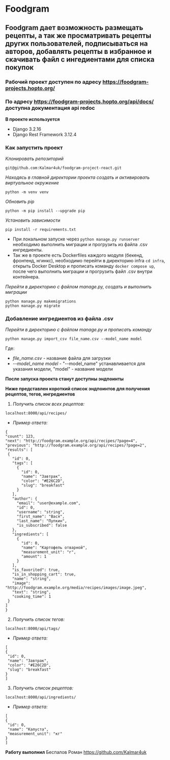 # Foodgram
## Foodgram дает возможность размещать рецепты, а так же просматривать рецепты других пользователей, подписываться на авторов, добавлять рецепты в избранное и скачивать файл с ингедиентами для списка покупок

### Рабочий проект доступен по адресу https://foodgram-projects.hopto.org/
### По адресу https://foodgram-projects.hopto.org/api/docs/ доступна документация api redoc

**В проекте используется**
* Django 3.2.16
* Django Rest Framework 3.12.4

### Как запустить проект

*Клонировать репозиторий*
```
git@github.com:Kalmar4uk/foodgram-project-react.git
```

*Находясь в главной директории проекта создать и активировать виртуальное окружение*
```
python -m venv venv
```

*Обновить pip*
```
python -m pip install --upgrade pip
```

*Установить зависимости*
```
pip install -r requirements.txt
```

* При локальном запуске через ```python manage.py runserver``` необходимо выполнить миграции и прогрузить из файла .csv ингредиенты.
* Так же в проекте есть Dockerfiles каждого модуля (бекенд, фронтенд, нгинкс), необходимо перейти в директорию infra ```cd infra```, открыть Docker Desktop и прописать команду ```docker compose up```, после чего выполнить миграции и прогрузить файл .csv внутри контейнера.


*Перейти в директорию с файлом manage.py, создать и выполнить миграции*
```
python manage.py makemigrations
python manage.py migrate
```

### Добавление ингредиентов из файла .csv

*Перейти в директорию с файлом manage.py и прописать команду*
```
python manage.py import_csv file_name.csv --model_name model
```
Где:
* *file_name.csv* - название файла для загрузки
* *--model_name model* - "--model_name" устанавливается для указания модели, "model" - название модели

**После запуска проекта станут доступны эндпоинты**

**Ниже представлен короткий список эндпоинтов для получения рецептов, тегов, ингредиентов**

1. *Получить список всех рецептов:*
```
localhost:8000/api/recipes/
```
   * *Пример ответа:*
   ```
{
  "count": 123,
  "next": "http://foodgram.example.org/api/recipes/?page=4",
  "previous": "http://foodgram.example.org/api/recipes/?page=2",
  "results": [
    {
      "id": 0,
      "tags": [
        {
          "id": 0,
          "name": "Завтрак",
          "color": "#E26C2D",
          "slug": "breakfast"
        }
      ],
      "author": {
        "email": "user@example.com",
        "id": 0,
        "username": "string",
        "first_name": "Вася",
        "last_name": "Пупкин",
        "is_subscribed": false
      },
      "ingredients": [
        {
          "id": 0,
          "name": "Картофель отварной",
          "measurement_unit": "г",
          "amount": 1
        }
      ],
      "is_favorited": true,
      "is_in_shopping_cart": true,
      "name": "string",
      "image": "http://foodgram.example.org/media/recipes/images/image.jpeg",
      "text": "string",
      "cooking_time": 1
    }
  ]
}
   ```
2. *Получить список тегов:*
```
localhost:8000/api/tags/
```
   * *Пример ответа:*
   ```
[
  {
    "id": 0,
    "name": "Завтрак",
    "color": "#E26C2D",
    "slug": "breakfast"
  }
]
   ```
3. *Получить список рецептов:*
```
localhost:8000/api/ingredients/
```
   * *Пример ответа:*
   ```
[
  {
    "id": 0,
    "name": "Капуста",
    "measurement_unit": "кг"
  }
]
   ```
  
**Работу выполнил**
Беспалов Роман https://github.com/Kalmar4uk
